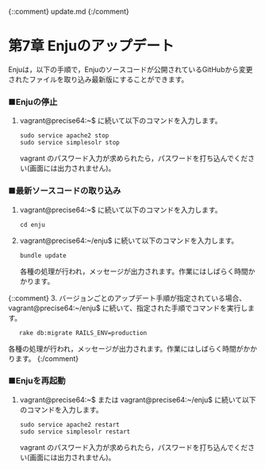 {::comment} update.md {:/comment}

第7章 Enjuのアップデート
========================

Enjuは，以下の手順で，Enjuのソースコードが公開されているGitHubから変更されたファイルを取り込み最新版にすることができます。

### ■Enjuの停止

1. vagrant@precise64:~$ に続いて以下のコマンドを入力します。

       sudo service apache2 stop
       sudo service simplesolr stop

   vagrant のパスワード入力が求められたら，パスワードを打ち込んでください(画面には出力されません)。
       
### ■最新ソースコードの取り込み

1. vagrant@precise64:~$ に続いて以下のコマンドを入力します。

       cd enju

2. vagrant@precise64:~/enju$ に続いて以下のコマンドを入力します。

       bundle update

   各種の処理が行われ，メッセージが出力されます。作業にはしばらく時間かかります。

{::comment}
3. バージョンごとのアップデート手順が指定されている場合、 vagrant@precise64:~/enju$ に続いて、指定された手順でコマンドを実行します。

       rake db:migrate RAILS_ENV=production

   各種の処理が行われ，メッセージが出力されます。作業にはしばらく時間がかかります。
{:/comment}

### ■Enjuを再起動

1. vagrant@precise64:~$ または vagrant@precise64:~/enju$ に続いて以下のコマンドを入力します。

       sudo service apache2 restart
       sudo service simplesolr restart

   vagrant のパスワード入力が求められたら，パスワードを打ち込んでください(画面には出力されません)。
